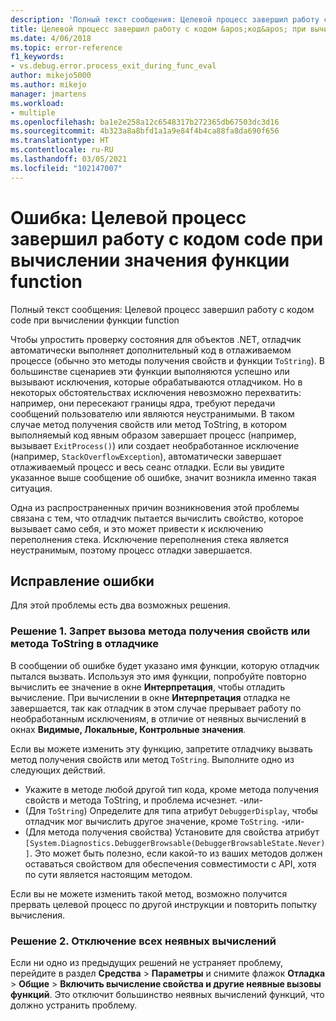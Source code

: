 ```yaml
---
description: 'Полный текст сообщения: Целевой процесс завершил работу с кодом code при вычислении функции function'
title: Целевой процесс завершил работу с кодом &apos;код&apos; при вычислении значения функции &apos;функция&apos; | Документация Майкрософт
ms.date: 4/06/2018
ms.topic: error-reference
f1_keywords:
- vs.debug.error.process_exit_during_func_eval
author: mikejo5000
ms.author: mikejo
manager: jmartens
ms.workload:
- multiple
ms.openlocfilehash: ba1e2e258a12c6548317b272365db67503dc3d16
ms.sourcegitcommit: 4b323a8a8bfd1a1a9e84f4b4ca88fa8da690f656
ms.translationtype: HT
ms.contentlocale: ru-RU
ms.lasthandoff: 03/05/2021
ms.locfileid: "102147007"
---
```

# <a name="error-the-target-process-exited-with-code-39code39-while-evaluating-the-function-39function39"></a>Ошибка: Целевой процесс завершил работу с кодом code при вычислении значения функции function

Полный текст сообщения: Целевой процесс завершил работу с кодом code при вычислении функции function

Чтобы упростить проверку состояния для объектов .NET, отладчик автоматически выполняет дополнительный код в отлаживаемом процессе (обычно это методы получения свойств и функции `ToString`). В большинстве сценариев эти функции выполняются успешно или вызывают исключения, которые обрабатываются отладчиком. Но в некоторых обстоятельствах исключения невозможно перехватить: например, они пересекают границы ядра, требуют передачи сообщений пользователю или являются неустранимыми. В таком случае метод получения свойств или метод ToString, в котором выполняемый код явным образом завершает процесс (например, вызывает `ExitProcess()`) или создает необработанное исключение (например, `StackOverflowException`), автоматически завершает отлаживаемый процесс и весь сеанс отладки. Если вы увидите указанное выше сообщение об ошибке, значит возникла именно такая ситуация.

Одна из распространенных причин возникновения этой проблемы связана с тем, что отладчик пытается вычислить свойство, которое вызывает само себя, и это может привести к исключению переполнения стека. Исключение переполнения стека является неустранимым, поэтому процесс отладки завершается.

## <a name="to-correct-this-error"></a>Исправление ошибки

Для этой проблемы есть два возможных решения.

### <a name="solution-1-prevent-the-debugger-from-calling-the-getter-property-or-tostring-method"></a>Решение 1. Запрет вызова метода получения свойств или метода ToString в отладчике 

В сообщении об ошибке будет указано имя функции, которую отладчик пытался вызвать. Используя это имя функции, попробуйте повторно вычислить ее значение в окне **Интерпретация**, чтобы отладить вычисление. При вычислении в окне **Интерпретация** отладка не завершается, так как отладчик в этом случае прерывает работу по необработанным исключениям, в отличие от неявных вычислений в окнах **Видимые, Локальные, Контрольные значения**.

Если вы можете изменить эту функцию, запретите отладчику вызвать метод получения свойств или метод `ToString`. Выполните одно из следующих действий.

* Укажите в методе любой другой тип кода, кроме метода получения свойств и метода ToString, и проблема исчезнет.
    -или-
* (Для `ToString`) Определите для типа атрибут `DebuggerDisplay`, чтобы отладчик мог вычислить другое значение, кроме `ToString`.
    -или-
* (Для метода получения свойства) Установите для свойства атрибут `[System.Diagnostics.DebuggerBrowsable(DebuggerBrowsableState.Never)]`. Это может быть полезно, если какой-то из ваших методов должен оставаться свойством для обеспечения совместимости с API, хотя по сути является настоящим методом.

Если вы не можете изменить такой метод, возможно получится прервать целевой процесс по другой инструкции и повторить попытку вычисления.

### <a name="solution-2-disable-all-implicit-evaluation"></a>Решение 2. Отключение всех неявных вычислений

Если ни одно из предыдущих решений не устраняет проблему, перейдите в раздел **Средства** > **Параметры** и снимите флажок **Отладка** > **Общие** > **Включить вычисление свойства и другие неявные вызовы функций**. Это отключит большинство неявных вычислений функций, что должно устранить проблему.
